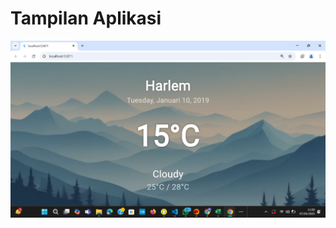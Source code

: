 # Tampilan Aplikasi

![Screenshot Hasil UTS](https://github.com/elsakhrn/UTS_06TPLM004_221011400257/blob/main/assets/images/Screenshot%20(490).png)
